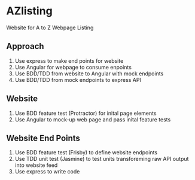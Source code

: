 # AZlisting
Website for A to Z Webpage Listing

## Approach

1. Use express to make end points for website
2. Use Angular for webpage to consume enpoints
3. Use BDD/TDD from website to Angular with mock endpoints
4. Use BDD/TDD from mock endpoints to express API

## Website

1. Use BDD feature test (Protractor) for inital page elements
2. Use Angular to mock-up web page and pass inital feature tests

## Website End Points

1. Use BDD feature test (Frisby) to define website endpoints
2. Use TDD unit test (Jasmine) to test units transforeming raw API output into website feed
3. Use express to write code


